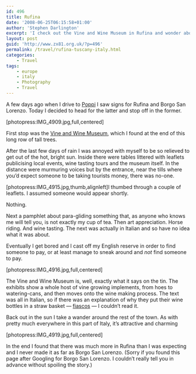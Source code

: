 ```yaml
---
id: 496
title: Rufina
date: '2008-06-25T06:15:58+01:00'
author: 'Stephen Darlington'
excerpt: 'I check out the Vine and Wine Museum in Rufina and wonder about fiasco''s.'
layout: post
guid: 'http://www.zx81.org.uk/?p=496'
permalink: /travel/rufina-tuscany-italy.html
categories:
    - Travel
tags:
    - europe
    - italy
    - Photography
    - Travel
---
```


A few days ago when I drive to [Poppi](http://www.zx81.org.uk/travel/poppi-tuscany-italy.html) I saw signs for Rufina and Borgo San Lorenzo. Today I decided to head for the latter and stop off in the former.

\[photopress:IMG\_4909.jpg,full,centered\]

First stop was the [Vine and Wine Museum](http://vivifirenze.info/cgi-bin/news/gi_pub3_det_lun.cgi?id=529&sezione=leisure), which I found at the end of this long row of tall trees.

After the last few days of rain I was annoyed with myself to be so relieved to get out of the hot, bright sun. Inside there were tables littered with leaflets publicising local events, wine tasting tours and the museum itself. In the distance were murmuring voices but by the entrance, near the tills where you’d expect someone to be taking tourists money, there was no-one.

\[photopress:IMG\_4915.jpg,thumb,alignleft\]I thumbed through a couple of leaflets. I assumed someone would appear shortly.

Nothing.

Next a pamphlet about para-gliding something that, as anyone who knows me will tell you, is not exactly my cup of tea. Then art appreciation. Horse riding. And wine tasting. The next was actually in Italian and so have no idea what it was about.

Eventually I get bored and I cast off my English reserve in order to find someone to pay, or at least manage to sneak around and *not* find someone to pay.

\[photopress:IMG\_4916.jpg,full,centered\]

The Vine and Wine Museum is, well, exactly what it says on the tin. The exhibits show a whole host of vine growing implements, from hoes to watering-cans, and then moves onto the wine making process. The text was all in Italian, so if there was an explanation of why they put their wine bottles in a straw basket — [fiascos](http://en.wikipedia.org/wiki/Fiasco_(bottle)) — I couldn’t read it.

Back out in the sun I take a wander around the rest of the town. As with pretty much everywhere in this part of Italy, it’s attractive and charming

\[photopress:IMG\_4919.jpg,full,centered\]

In the end I found that there was much more in Rufina than I was expecting and I never made it as far as Borgo San Lorenzo. (Sorry if you found this page after Googling for Borgo San Lorenzo. I couldn’t really tell you in advance without spoiling the story.)